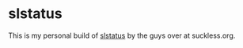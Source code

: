 # slstatus
This is my personal build of [slstatus](https://tools.suckless.org/slstatus) by the guys over at suckless.org.
